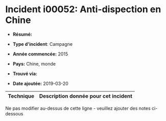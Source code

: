 # Incident i00052: Anti-dispection en Chine

* **Résumé:**

* **Type d'incident**: Campagne

* **Année commencée:** 2015

* **Pays:** Chine, monde

* **Trouvé via:**

* **Date ajoutée:** 2019-03-20
 

|Technique |Description donnée pour cet incident |
|--------- |------------------------- |


Ne pas modifier au-dessus de cette ligne - veuillez ajouter des notes ci-dessous